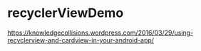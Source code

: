 # recyclerViewDemo
https://knowledgecollisions.wordpress.com/2016/03/29/using-recyclerview-and-cardview-in-your-android-app/
